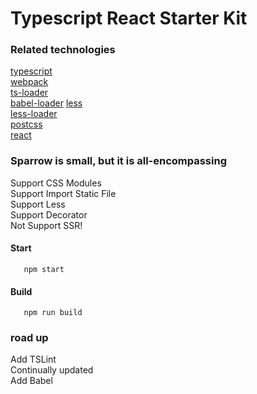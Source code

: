 # Typescript React Starter Kit

### Related technologies
[typescript](https://www.typescriptlang.org/) <br/>
[webpack](https://www.typescriptlang.org/) <br/>
[ts-loader](https://github.com/TypeStrong/ts-loader) <br/>
[babel-loader](https://github.com/babel/babel-loader)
[less](https://github.com/less) <br/>
[less-loader](https://github.com/webpack-contrib/less-loader) <br/>
[postcss](https://github.com/postcss/postcss) <br/>
[react](https://reactjs.org/)


### Sparrow is small, but it is all-encompassing
Support CSS Modules <br/>
Support Import Static File <br/>
Support Less <br/>
Support Decorator <br/>
Not Support SSR! <br/>

#### Start
```
   npm start
```

#### Build
```
   npm run build
```

### road up
Add TSLint <br/>
Continually updated<br/>
Add Babel <br/>

